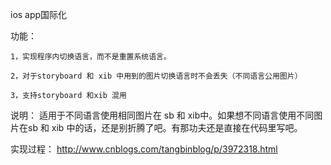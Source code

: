 ios app国际化

功能：

    1，实现程序内切换语言，而不是重置系统语言。
    
    2，对于storyboard 和 xib 中用到的图片切换语言时不会丢失（不同语言公用图片）
    
    3，支持storyboard 和xib 混用  

说明： 
      适用于不同语言使用相同图片在 sb 和 xib中。如果想不同语言使用不同图片在sb 和 xib 中的话，还是别折腾了吧。有那功夫还是直接在代码里写吧。


实现过程：
        http://www.cnblogs.com/tangbinblog/p/3972318.html
   
